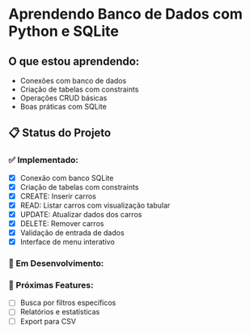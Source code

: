 # Aprendendo Banco de Dados com Python e SQLite

## O que estou aprendendo:
- Conexões com banco de dados
- Criação de tabelas com constraints
- Operações CRUD básicas
- Boas práticas com SQLite

## 📋 Status do Projeto

### ✅ Implementado:
- [x] Conexão com banco SQLite
- [x] Criação de tabelas com constraints
- [x] CREATE: Inserir carros
- [x] READ: Listar carros com visualização tabular
- [x] UPDATE: Atualizar dados dos carros
- [x] DELETE: Remover carros
- [x] Validação de entrada de dados
- [x] Interface de menu interativo
      
### 🔄 Em Desenvolvimento:

### 🔮 Próximas Features:
- [ ] Busca por filtros específicos
- [ ] Relatórios e estatísticas
- [ ] Export para CSV
